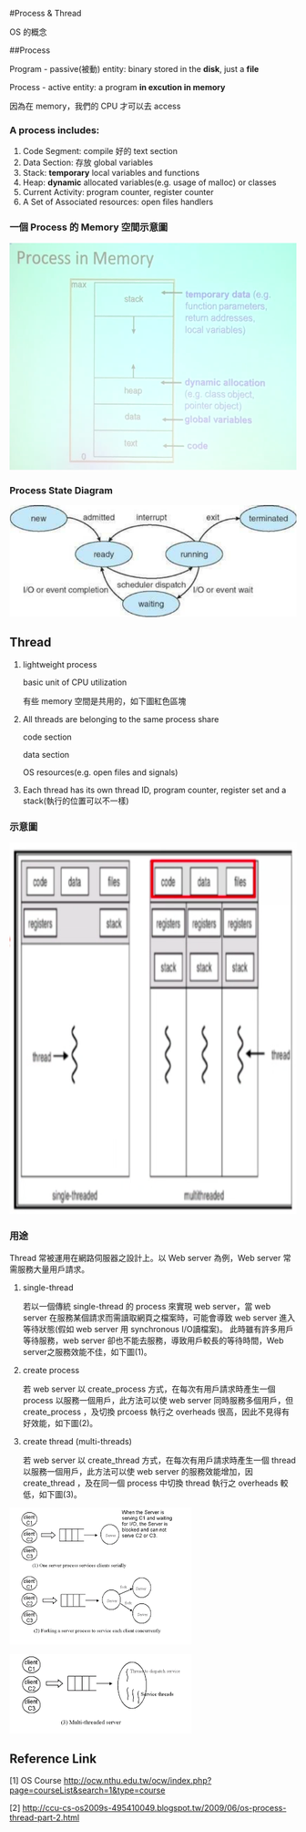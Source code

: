 #Process & Thread

OS 的概念



##Process

Program - passive(被動) entity: binary stored in the **disk**, just a **file**

Process - active entity: a program **in excution in memory**

因為在 memory，我們的 CPU 才可以去 access



### A process includes:

1. Code Segment: compile 好的 text section
2. Data Section: 存放 global variables
3. Stack: **temporary** local variables and functions
4. Heap: **dynamic** allocated variables(e.g. usage of malloc) or classes
5. Current Activity: program counter, register counter
6. A Set of Associated resources: open files handlers



### 一個 Process 的 Memory 空間示意圖

![Process](./images/process-thread/process.png)



### Process State Diagram

![Process](./images/process-thread/process-state-diagram.png)



## Thread

1. lightweight process

   basic unit of CPU utilization

   有些 memory 空間是共用的，如下圖紅色區塊

2. All threads are belonging to the same process share

   code section

   data section

   OS resources(e.g. open files and signals)

3. Each thread has its own thread ID, program counter, register set and a stack(執行的位置可以不一樣)



### 示意圖

![Thread](./images/process-thread/Thread.png)





### 用途

Thread 常被運用在網路伺服器之設計上。以 Web server 為例，Web server 常需服務大量用戶請求。

1. single-thread

   若以一個傳統 single-thread 的 process 來實現 web server，當 web server 在服務某個請求而需讀取網頁之檔案時，可能會導致 web server 進入等待狀態(假如 web server 用 synchronous I/O讀檔案)。  此時雖有許多用戶等待服務，web server 卻也不能去服務，導致用戶較長的等待時間，Web server之服務效能不佳，如下圖(1)。

2. create process

    若 web server 以 create_process 方式，在每次有用戶請求時產生一個 process 以服務一個用戶，此方法可以使 web server 同時服務多個用戶，但create_process ，及切換 prcoess 執行之 overheads 很高，因此不見得有好效能，如下圖(2)。

3. create thread (multi-threads)

   若 web server 以 create_thread 方式，在每次有用戶請求時產生一個 thread以服務一個用戶，此方法可以使 web server 的服務效能增加，因 create_thread ，及在同一個 process 中切換 thread 執行之 overheads 較低，如下圖(3)。 

![multi-server](./images/process-thread/multi-server.gif)



![multi-server](./images/process-thread/multi-threads.gif)



## Reference Link

[1] OS Course http://ocw.nthu.edu.tw/ocw/index.php?page=courseList&search=1&type=course

[2] http://ccu-cs-os2009s-495410049.blogspot.tw/2009/06/os-process-thread-part-2.html

